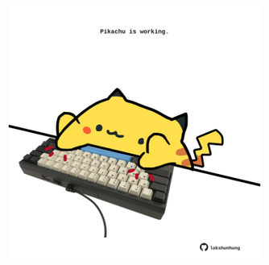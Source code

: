 <!-- built at 01/02/2024, 05:00:44 UTC -->
<p align="center">
  <img width="500" height="500" src="./ReadmeImage.svg">
</p>
